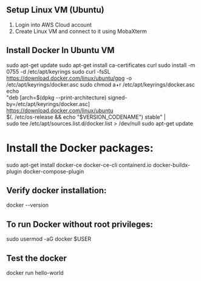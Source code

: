 ## Setup Linux VM (Ubuntu)

1) Login into AWS Cloud account
2) Create Linux VM and connect to it using MobaXterm

## Install Docker In Ubuntu VM

sudo apt-get update
sudo apt-get install ca-certificates curl
sudo install -m 0755 -d /etc/apt/keyrings
sudo curl -fsSL https://download.docker.com/linux/ubuntu/gpg -o /etc/apt/keyrings/docker.asc
sudo chmod a+r /etc/apt/keyrings/docker.asc
echo \
  "deb [arch=$(dpkg --print-architecture) signed-by=/etc/apt/keyrings/docker.asc] https://download.docker.com/linux/ubuntu \
  $(. /etc/os-release && echo "$VERSION_CODENAME") stable" | \
  sudo tee /etc/apt/sources.list.d/docker.list > /dev/null
sudo apt-get update

# Install the Docker packages:

sudo apt-get install docker-ce docker-ce-cli containerd.io docker-buildx-plugin docker-compose-plugin

## Verify docker installation:

docker --version

## To run Docker without root privileges:

sudo usermod -aG docker $USER

## Test the docker

docker run hello-world

